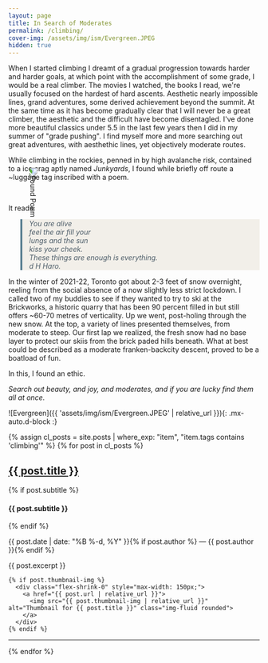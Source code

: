 ```yaml
---
layout: page
title: In Search of Moderates
permalink: /climbing/
cover-img: /assets/img/ism/Evergreen.JPEG
hidden: true
---
```

<style>
    blockquote {
      border-left: 4px solid #5A7F91;
      padding-left: 1em;
      color: #4C5C68;
      font-style: italic;
      background: #F2EFE9;
    }
</style>

When I started climbing I dreamt of a gradual progression towards harder and harder goals, at which point with the accomplishment of some grade, I would be a real climber. The movies I watched, the books I read, we're usually focused on the hardest of hard ascents. Aesthetic nearly impossible lines, grand adventures, some derived achievement beyond the summit. At the same time as it has become gradually clear that I will never be a great climber, the aesthetic and the difficult have become disentagled. I've done more beautiful classics under 5.5 in the last few years then I did in my summer of "grade pushing". I find myself more and more searching out great adventures, with aesthethic lines, yet objectively moderate routes. 

While climbing in the rockies, penned in by high avalanche risk, contained to a ice crag aptly named *Junkyards*, I found while briefly off route a ~luggage tag inscribed with a poem. 

<img src="{{ '/assets/img/ism/found_poem.jpg' | relative_url }}" 
     alt="Found Poem" 
     class="mx-auto d-block" 
     style="transform: rotate(90deg); max-width: 100%; height: auto;" />

It reads:

<blockquote>
     You are alive <br>
     feel the air fill your <br>
     lungs and the sun <br>
     kiss your cheek. <br>
     These things are enough is everything. <br>
     d H Haro.
</blockquote>
    
In the winter of 2021-22, Toronto got about 2-3 feet of snow overnight, reeling from the social absence of a now slightly less strict lockdown. I called two of my buddies to see if they wanted to try to ski at the Brickworks, a historic quarry that has been 90 percent filled in but still offers ~60-70 metres of verticality. Up we went, post-holing through the new snow. At the top, a variety of lines presented themselves, from moderate to steep. Our first lap we realized, the fresh snow had no base layer to protect our skiis from the brick paded hills beneath. What at best could be described as a moderate franken-backcity descent, proved to be a boatload of fun. 

In this, I found an ethic.

*Search out beauty, and joy, and moderates, and if you are lucky find them all at once.*

![Evergreen]({{ 'assets/img/ism/Evergreen.JPEG' | relative_url }}){: .mx-auto.d-block :}

{% assign cl_posts = site.posts | where_exp: "item", "item.tags contains 'climbing'" %}
{% for post in cl_posts %}
  <article class="feed-item d-flex justify-content-between align-items-center mb-4">
    <div class="flex-grow-1 pe-3">
      <h2><a href="{{ post.url | relative_url }}">{{ post.title }}</a></h2>
      {% if post.subtitle %}
        <h4>{{ post.subtitle }}</h4>
      {% endif %}
      <p class="post-meta">
        {{ post.date | date: "%B %-d, %Y" }}{% if post.author %} — {{ post.author }}{% endif %}
      </p>
      <p>{{ post.excerpt }}</p>
    </div>

    {% if post.thumbnail-img %}
      <div class="flex-shrink-0" style="max-width: 150px;">
        <a href="{{ post.url | relative_url }}">
          <img src="{{ post.thumbnail-img | relative_url }}" alt="Thumbnail for {{ post.title }}" class="img-fluid rounded">
        </a>
      </div>
    {% endif %}
  </article>
  <hr />
{% endfor %}

